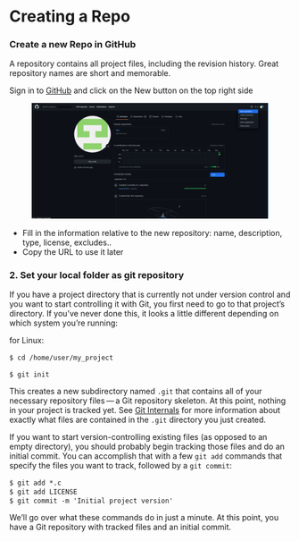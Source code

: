 # Creating a Repo

### Create a new Repo in GitHub

A repository contains all project files, including the revision history. Great repository names are short and memorable.

Sign in to [GitHub](https://github.com) and click on the New button on the top right side

<figure><img src="../.gitbook/assets/image (1).png" alt=""><figcaption></figcaption></figure>

* Fill in the information relative to the new repository: name, description, type, license, excludes..
* Copy the URL to use it later

### 2. Set your local folder as git repository

If you have a project directory that is currently not under version control and you want to start controlling it with Git, you first need to go to that project’s directory. If you’ve never done this, it looks a little different depending on which system you’re running:

for Linux:

```
$ cd /home/user/my_project
```

```
$ git init
```

This creates a new subdirectory named `.git` that contains all of your necessary repository files — a Git repository skeleton. At this point, nothing in your project is tracked yet. See [Git Internals](https://git-scm.com/book/en/v2/ch00/ch10-git-internals) for more information about exactly what files are contained in the `.git` directory you just created.

If you want to start version-controlling existing files (as opposed to an empty directory), you should probably begin tracking those files and do an initial commit. You can accomplish that with a few `git add` commands that specify the files you want to track, followed by a `git commit`:

```
$ git add *.c
$ git add LICENSE
$ git commit -m 'Initial project version'
```

We’ll go over what these commands do in just a minute. At this point, you have a Git repository with tracked files and an initial commit.
